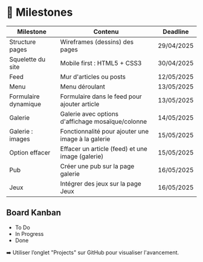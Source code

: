 # 📅 Milestones 

| Milestone              | Contenu                                            | Deadline      |
|------------------------|----------------------------------------------------|---------------|
| Structure pages        | Wireframes (dessins) des pages                     | 29/04/2025    |
| Squelette du site      | Mobile first : HTML5 + CSS3                        | 30/04/2025    |
| Feed                   | Mur d'articles ou posts                            | 12/05/2025    |
| Menu                   | Menu déroulant                                     | 13/05/2025    |
| Formulaire dynamique   | Formulaire dans le feed pour ajouter article       | 13/05/2025    |
| Galerie                | Galerie avec options d'affichage mosaïque/colonne  | 14/05/2025    |
| Galerie : images       | Fonctionnalité pour ajouter une image à la galerie | 15/05/2025    |
| Option effacer         | Effacer un article (feed) et une image (galerie)   | 15/05/2025    |
| Pub                    | Créer une pub sur la page galerie                  | 16/05/2025    |
| Jeux                   | Intégrer des jeux sur la page Jeux                 | 16/05/2025    |

## Board Kanban

- To Do
- In Progress
- Done

➡️ Utiliser l’onglet "Projects" sur GitHub pour visualiser l'avancement.
